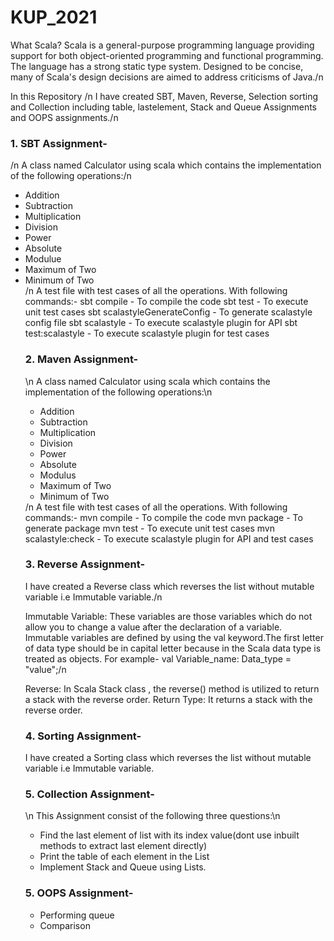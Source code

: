 # KUP_2021

What Scala? Scala is a general-purpose programming language providing support for both object-oriented programming and functional programming. The language has a strong static type system. Designed to be concise, many of Scala's design decisions are aimed to address criticisms of Java./n

In this Repository /n
I have created SBT, Maven, Reverse, Selection sorting and Collection including table, lastelement, Stack and Queue Assignments and OOPS assignments./n

<H3>1. SBT Assignment-</H3>/n
A class named Calculator using scala which contains the implementation of the following operations:/n
<ul>
<li>Addition</li>
<li>Subtraction</li>
<li>Multiplication</li>
<li>Division</li>
<li>Power</li>
<li>Absolute</li>
<li>Modulue</li>
<li>Maximum of Two</li>
<li>Minimum of Two</li>
/n
A test file with test cases of all the operations.
With following commands:-
sbt compile - To compile the code
sbt test - To execute unit test cases
sbt scalastyleGenerateConfig - To generate scalastyle config file
sbt scalastyle - To execute scalastyle plugin for API
sbt test:scalastyle - To execute scalastyle plugin for test cases

<H3>2. Maven Assignment-</H3>\n
A class named Calculator using scala which contains the implementation of the following operations:\n
<ul>
<li>Addition</li>
<li>Subtraction</li>
<li>Multiplication</li>
<li>Division</li>
<li>Power</li>
<li>Absolute</li>
<li>Modulus</li>
<li>Maximum of Two</li>
<li>Minimum of Two</li>
</ul>
/n
A test file with test cases of all the operations.
With following commands:-
mvn compile - To compile the code
mvn package - To generate package
mvn test - To execute unit test cases
mvn scalastyle:check - To execute scalastyle plugin for API and test cases

<H3>3. Reverse Assignment-</H3>
I have created a Reverse class which reverses the list without mutable variable i.e Immutable variable./n

Immutable Variable: These variables are those variables which do not allow you to change a value after the declaration of a variable. Immutable variables are defined by using the val keyword.The first letter of data type should be in capital letter because in the Scala data type is treated as objects. For example- val Variable_name: Data_type = "value";/n

Reverse: In Scala Stack class , the reverse() method is utilized to return a stack with the reverse order. Return Type: It returns a stack with the reverse order.

<H3>4. Sorting Assignment-</H3>
I have created a Sorting class which reverses the list without mutable variable i.e Immutable variable.

<H3>5. Collection Assignment-</H3>\n
This Assignment consist of the following three questions:\n
<ul>
<li>Find the last element of list with its index value(dont use inbuilt methods to extract last element directly)</li>
<li>Print the table of each element in the List</li>
<li>Implement Stack and Queue using Lists.</li>
  </ul>


<H3>5. OOPS Assignment-</H3>
<ul> 
  <li> Performing queue </li>
  <li> Comparison </li>
  </ul>



